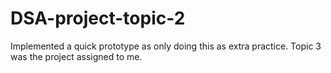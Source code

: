 # DSA-project-topic-2

Implemented a quick prototype as only doing this as extra practice. Topic 3 was the project assigned to me. 
